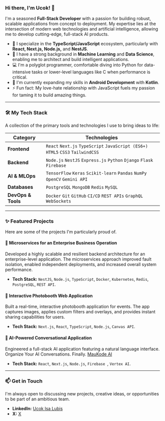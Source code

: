 ### Hi there, I'm Ucok! 👋

I'm a seasoned **Full-Stack Developer** with a passion for building robust, scalable applications from concept to deployment. My expertise lies at the intersection of modern web technologies and artificial intelligence, allowing me to develop cutting-edge, full-stack AI products.

-   🚀 I specialize in the **TypeScript/JavaScript** ecosystem, particularly with **React, Next.js, Node.js,** and **NestJS**.
-   🧠 I have a strong background in **Machine Learning** and **Data Science**, enabling me to architect and build intelligent applications.
-   💻 I'm a polyglot programmer, comfortable diving into Python for data-intensive tasks or lower-level languages like C when performance is critical.
-   🌱 I'm currently expanding my skills in **Android Development** with **Kotlin**.
-   ⚡ Fun fact: My love-hate relationship with JavaScript fuels my passion for taming it to build amazing things.

---

### 🛠️ My Tech Stack

A collection of the primary tools and technologies I use to bring ideas to life:

| Category          | Technologies                                                                                                                                                             |
| ----------------- | ------------------------------------------------------------------------------------------------------------------------------------------------------------------------ |
| **Frontend** | `React` `Next.js` `TypeScript` `JavaScript (ES6+)` `HTML5` `CSS3` `TailwindCSS`                                                                                             |
| **Backend** | `Node.js` `NestJS` `Express.js` `Python` `Django` `Flask` `Firebase`                                                                                                                |
| **AI & MLOps** | `TensorFlow` `Keras` `Scikit-learn` `Pandas` `NumPy` `OpenCV` `Gemini API`                                                                                                  |
| **Databases** | `PostgreSQL` `MongoDB` `Redis` `MySQL`                                                                                                                                     |
| **DevOps & Tools**| `Docker` `Git` `GitHub` `CI/CD` `REST APIs` `GraphQL` `WebSockets`                                                                                                          |

---

### ✨ Featured Projects

Here are some of the projects I'm particularly proud of.

#### 🏢 Microservices for an Enterprise Business Operation
Developed a highly scalable and resilient backend architecture for an enterprise-level application. The microservices approach improved fault isolation, enabled independent deployments, and increased overall system performance.
-   **Tech Stack:** `NestJS`, `Node.js`, `TypeScript`, `Docker`, `Kubernetes`, `Redis`, `PostgreSQL`, `REST API`.

#### 📸 Interactive Photobooth Web Application
Built a real-time, interactive photobooth application for events. The app captures images, applies custom filters and overlays, and provides instant sharing capabilities for users.
-   **Tech Stack:** `Next.js`, `React`, `TypeScript`, `Node.js`, `Canvas API`.

#### 🤖 AI-Powered Conversational Application
Engineered a full-stack AI application featuring a natural language interface. Organize Your AI Conversations.
Finally. [MauKode AI](https://ai.maukode.com/)
-   **Tech Stack:** `React`, `Next.js`, `Node.js`, `Firebase `, `Vertex AI`.

---

### 📫 Get in Touch

I'm always open to discussing new projects, creative ideas, or opportunities to be part of an ambitious team.

-   **LinkedIn:** [Ucok Isa Lubis](https://www.linkedin.com/in/ucok-isa-lubis/)
-   **X:** [X](https://x.com/ucok_isa)

